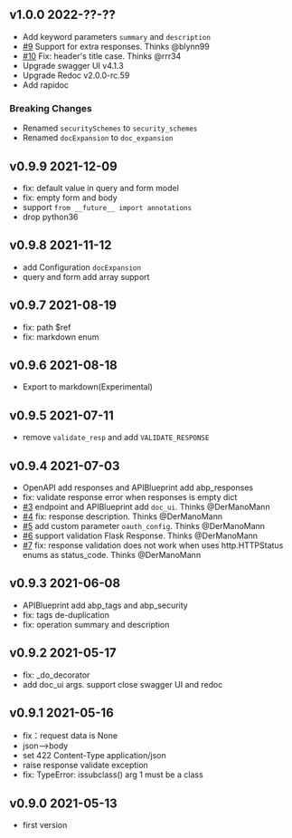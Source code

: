 ## v1.0.0 2022-??-??

- Add keyword parameters `summary` and `description`
- [#9](https://github.com/luolingchun/flask-openapi3/issues/9) Support for extra responses. Thinks @blynn99
- [#10](https://github.com/luolingchun/flask-openapi3/issues/10) Fix: header's title case. Thinks @rrr34
- Upgrade swagger UI v4.1.3
- Upgrade Redoc v2.0.0-rc.59
- Add rapidoc

### Breaking Changes

- Renamed `securitySchemes` to `security_schemes`
- Renamed `docExpansion` to `doc_expansion`

## v0.9.9 2021-12-09

- fix: default value in query and form model
- fix: empty form and body
- support `from __future__ import annotations`
- drop python36

## v0.9.8 2021-11-12

- add Configuration `docExpansion`
- query and form add array support

## v0.9.7 2021-08-19

- fix: path $ref
- fix: markdown enum

## v0.9.6 2021-08-18

- Export to markdown(Experimental)

## v0.9.5 2021-07-11

- remove `validate_resp` and add `VALIDATE_RESPONSE`

## v0.9.4 2021-07-03

- OpenAPI add responses and APIBlueprint add abp_responses
- fix: validate response error when responses is empty dict
- [#3](https://github.com/luolingchun/flask-openapi3/issues/3) endpoint and APIBlueprint add `doc_ui`. Thinks
  @DerManoMann
- [#4](https://github.com/luolingchun/flask-openapi3/issues/4) fix: response description. Thinks @DerManoMann
- [#5](https://github.com/luolingchun/flask-openapi3/issues/5) add custom parameter `oauth_config`. Thinks @DerManoMann
- [#6](https://github.com/luolingchun/flask-openapi3/issues/6) support validation Flask Response. Thinks @DerManoMann
- [#7](https://github.com/luolingchun/flask-openapi3/issues/7) fix: response validation does not work when uses
  http.HTTPStatus enums as status_code. Thinks @DerManoMann

## v0.9.3 2021-06-08

- APIBlueprint add abp_tags and abp_security
- fix: tags de-duplication
- fix: operation summary and description

## v0.9.2 2021-05-17

- fix: _do_decorator
- add doc_ui args. support close swagger UI and redoc

## v0.9.1 2021-05-16

- fix：request data is None
- json-->body
- set 422 Content-Type application/json
- raise response validate exception
- fix: TypeError: issubclass() arg 1 must be a class

## v0.9.0 2021-05-13

- first version
